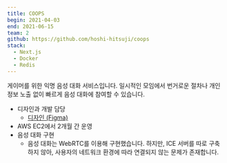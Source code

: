 ```yaml
---
title: COOPS
begin: 2021-04-03
end: 2021-06-15
team: 2
github: https://github.com/hoshi-hitsuji/coops
stack:
  - Next.js
  - Docker
  - Redis
---
```


게이머를 위한 익명 음성 대화 서비스입니다. 일시적인 모임에서 번거로운 절차나 개인정보 노출 없이 빠르게 음성 대화에 참여할 수 있습니다.

- 디자인과 개발 담당
  - [디자인 (Figma)](https://www.figma.com/design/3DEVGLyLa21yYCE7kU8Nr0/coops?node-id=12-806&t=xLZtTXKOK5VU8qly-1)
- AWS EC2에서 2개월 간 운영
- 음성 대화 구현
  - 음성 대화는 WebRTC를 이용해 구현했습니다. 하지만, ICE 서버를 따로 구축하지 않아, 사용자의 네트워크 환경에 따라 연결되지 않는 문제가 존재합니다.